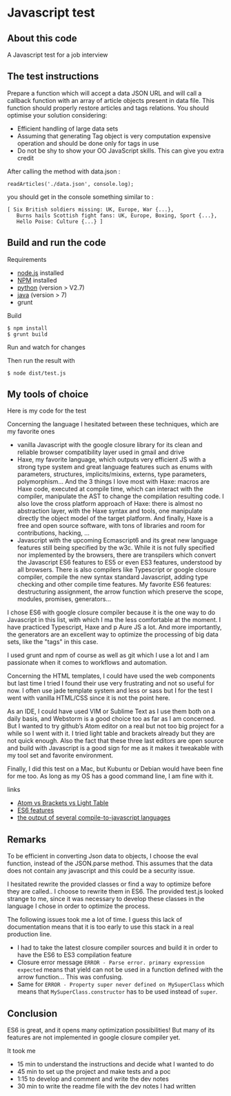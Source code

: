 # Javascript test

## About this code

A Javascript test for a job interview

## The test instructions

Prepare a function which will accept a data JSON URL and will call a callback function with an array of article objects present in data file. This function should properly restore articles and tags relations. You should optimise your solution considering:

* Efficient handling of large data sets
* Assuming that generating Tag object is very computation expensive operation and should be done only for tags in use
* Do not be shy to show your OO JavaScript skills. This can give you extra credit

After calling the method with data.json :

```readArticles('./data.json', console.log);```

you should get in the console something similar to :

```
[ Six British soldiers missing: UK, Europe, War {...},
   Burns hails Scottish fight fans: UK, Europe, Boxing, Sport {...},
   Hello Poise: Culture {...} ]
```

## Build and run the code

Requirements

* [node.js](http://nodejs.org/) installed
* [NPM](https://npmjs.org/) installed
* [python](https://www.python.org/downloads/) (version > V2.7)
* [java](https://www.java.com/en/download/index.jsp) (version > 7)
* grunt

Build

```
$ npm install
$ grunt build
```

Run and watch for changes

Then run the result with
```
$ node dist/test.js
```

## My tools of choice

Here is my code for the test

Concerning the language I hesitated between these techniques, which are my favorite ones

* vanilla Javascript with the google closure library for its clean and reliable browser compatibility layer used in gmail and drive
* Haxe, my favorite language, which outputs very efficient JS with a strong type system and great language features such as enums with parameters, structures, implicits/mixins, externs, type parameters, polymorphism… And the 3 things I love most with Haxe: macros are Haxe code, executed at compile time, which can interact with the compiler, manipulate the AST to change the compilation resulting code. I also love the cross platform approach of Haxe: there is almost no abstraction layer, with the Haxe syntax and tools, one manipulate directly the object model of the target platform. And finally, Haxe is a free and open source software, with tons of libraries and room for contributions, hacking, …
* Javascript with the upcoming Ecmascript6 and its great new language features still being specified by the w3c. While it is not fully specified nor implemented by the browsers, there are transpilers which convert the Javascript ES6 features to ES5 or even ES3 features, understood by all browsers. There is also compilers like Typescript or google closure compiler, compile the new syntax standard Javascript, adding type checking and other compile time features. My favorite ES6 features: destructuring assignment, the arrow function which preserve the scope, modules, promises, generators…

I chose ES6 with google closure compiler because it is the one way to do Javascript in this list, with which I ma the less comfortable at the moment. I have practiced Typescript, Haxe and p Aure JS a lot. And more importantly, the generators are an excellent way to optimize the processing of big data sets, like the "tags" in this case.

I used grunt and npm of course as well as git which I use a lot and I am passionate when it comes to workflows and automation.

Concerning the HTML templates, I could have used the web components but last time I tried I found their use very frustrating and not so useful for now. I often use jade template system and less or sass but I for the test I went with vanilla HTML/CSS since it is not the point here.

As an IDE, I could have used VIM or Sublime Text as I use them both on a daily basis, and Webstorm is a good choice too as far as I am concerned. But I wanted to try github’s Atom editor on a real but not too big project for a while so I went with it. I tried light table and brackets already but they are not quick enough. Also the fact that these three last editors are open source and build with Javascript is a good sign for me as it makes it tweakable with my tool set and favorite environment.

Finally, I did this test on a Mac, but Kubuntu or Debian would have been fine for me too. As long as my OS has a good command line, I am fine with it.

links
* [Atom vs Brackets vs Light Table](http://www.sitepoint.com/sitepoint-smackdown-atom-vs-brackets-vs-light-table-vs-sublime-text/)
* [ES6 features](http://www.frontendjournal.com/javascript-es6-learn-important-features-in-a-few-minutes/)
* [the output of several compile-to-javascript languages](https://gist.github.com/darthapo/3916195)

## Remarks

To be efficient in converting Json data to objects, I choose the eval function, instead of the JSON.parse method. This assumes that the data does not contain any javascript and this could be a security issue.

I hesitated rewrite the provided classes or find a way to optimize before they are called.. I choose to rewrite them in ES6.
The provided test.js looked strange to me, since it was necessary to develop these classes in the language I chose in order to optimize the process.

The following issues took me a lot of time. I guess this lack of documentation means that it is too early to use this stack in a real production line.

* I had to take the latest closure compiler sources and build it in order to have the ES6 to ES3 compilation feature
* Closure error message `ERROR - Parse error. primary expression expected` means that yield can not be used in a function defined with the arrow function... This was confusing.
* Same for `ERROR - Property super never defined on MySuperClass` which means that `MySuperClass.constructor` has to be used instead of `super`.

## Conclusion

ES6 is great, and it opens many optimization possibilities! But many of its features are not implemented in google closure compiler yet.

It took me

* 15 min to understand the instructions and decide what I wanted to do
* 45 min to set up the project and make tests and a poc
* 1:15 to develop and comment and write the dev notes
* 30 min to write the readme file with the dev notes I had written

